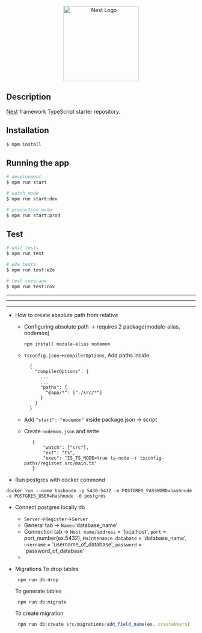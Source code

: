 <p align="center">
  <a href="http://nestjs.com/" target="blank"><img src="https://nestjs.com/img/logo-small.svg" width="200" alt="Nest Logo" /></a>
</p>

## Description

[Nest](https://github.com/nestjs/nest) framework TypeScript starter repository.

## Installation

```bash
$ npm install
```

## Running the app

```bash
# development
$ npm run start

# watch mode
$ npm run start:dev

# production mode
$ npm run start:prod
```

## Test

```bash
# unit tests
$ npm run test

# e2e tests
$ npm run test:e2e

# test coverage
$ npm run test:cov
```









<hr />
<hr />
<hr />

- How to create absolute path from relative
    - Configuring absolute path -> requires 2 package(module-alias, nodemon)
        ```Js
        npm install module-alias nodemon
        ```
    - `tsconfig.json`->`compilerOptions`, Add paths inside 
        
            {
              "compilerOptions": {
                ...
                ...
                "paths": {
                  "@app/*": ["./src/*"]
                }
              }
            }
          
           
    - Add `"start": "nodemon"` inside package.json ->  script
    - Create `nodemon.json` and write
       ```Js
          {
              "watch": ["src"],
              "ext": "ts",
              "exec": "IS_TS_NODE=true ts-node -r tsconfig-paths/register src/main.ts"
          }
       ```


- Run postgres with docker commond
```Js
docker run --name hashnode -p 5430:5432 -e POSTGRES_PASSWORD=hashnode -e POSTGRES_USER=hashnode -d postgres
```

- Connect postgres locally db
  - `Server`->`Register`->`Server`
  - General tab -> `Name`='database_name'
  - Connection tab -> `Host name/address` = 'localhost', `port` = port_number(ex.5432), `Maintenance database` = 'database_name', `username` = 'username_of_database', `password` = 'password_of_database'
  - 

- Migrations
  To drop tables
  ```Js
   npm run db:drop
  ```

  To generate tables
  ```Js
   npm run db:migrate
  ```

  To create migration
  ```js
   npm run db:create src/migrations/add_field_name(ex. createUsers)
  ```